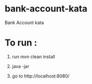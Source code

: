# bank-account-kata
Bank Account kata

# To run : 
 1. run mvn clean install

 2. java -jar 

 3. go to http://localhost:8080/


